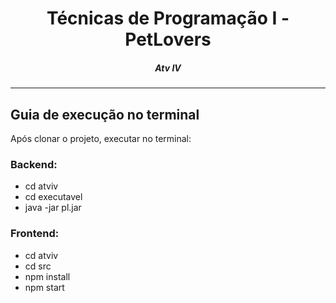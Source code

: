 <h1 align="center">Técnicas de Programação I - PetLovers</h1>
<H5 align="center"> Atv IV </H5>

<hr> 

## Guia de execução no terminal

Após clonar o projeto, executar no terminal:

### Backend:
- cd atviv
- cd executavel
- java -jar pl.jar
  
### Frontend:
- cd atviv
- cd src
- npm install
- npm start
